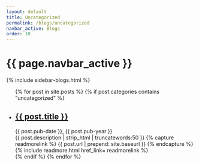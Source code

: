```yaml
---
layout: default
title: Uncategorized
permalink: /blogs/uncategorized
navbar_active: Blogs
order: 10
---
```


<div class="container">
  <div class="row">
    <h1 class="page-title">{{ page.navbar_active }}</h1>
  </div>
  <div class="row">
    <div class="col-sm-12 col-md-3">
      {% include sidebar-blogs.html %}
    </div>
    <div class="col-sm-12 col-md-9 blogs">
      <ul class="posts">
      {% for post in site.posts %}
        {% if post.categories contains "uncategorized" %}
          <li>
            <h2 class="posts-title"><a href="{{ post.url | prepend: site.baseurl }}">{{ post.title }}</a></h2>
            <div class="posts-date">{{ post.pub-date }}, {{ post.pub-year }}</div>
              {{ post.description | strip_html | truncatewords:50 }}
              {% capture readmorelink %}
                {{ post.url | prepend: site.baseurl }}
              {% endcapture %}
              {% include readmore.html href_link= readmorelink %}
          </li>
        {% endif %}
      {% endfor %}
      </ul>
    </div>
  </div>
</div>
